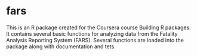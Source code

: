 # fars
This is an R package created for the Coursera course Building R packages.  It contains several basic functions for analyzing data from the Fatality Analysis Reporting System (FARS).  Several functions are loaded into the package along with documentation and tets.
